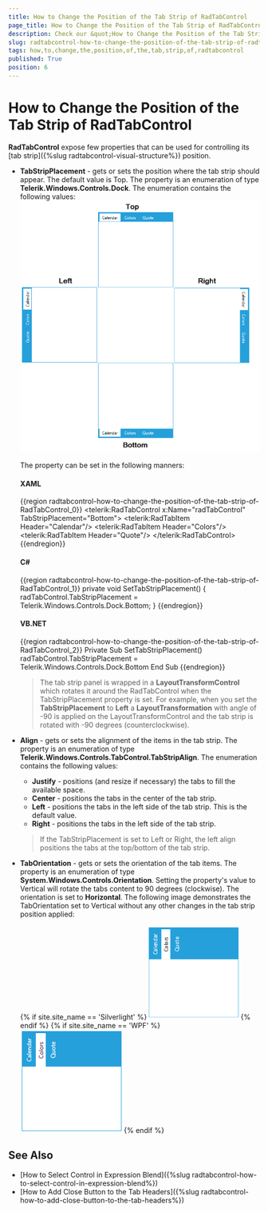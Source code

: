 ```yaml
---
title: How to Change the Position of the Tab Strip of RadTabControl
page_title: How to Change the Position of the Tab Strip of RadTabControl
description: Check our &quot;How to Change the Position of the Tab Strip of RadTabControl&quot; documentation article for the RadTabControl {{ site.framework_name }} control.
slug: radtabcontrol-how-to-change-the-position-of-the-tab-strip-of-radtabcontrol
tags: how,to,change,the,position,of,the,tab,strip,of,radtabcontrol
published: True
position: 6
---
```


# How to Change the Position of the Tab Strip of RadTabControl

__RadTabControl__ expose few properties that can be used for controlling its [tab strip]({%slug radtabcontrol-visual-structure%}) position. 
* __TabStripPlacement__ - gets or sets the position where the tab strip should appear. The default value is Top. The property is an enumeration of type __Telerik.Windows.Controls.Dock__. The enumeration contains the following values:  
	![](images/RadTabControl_HowTo_TabStripPosition_02.png)
	
	The property can be set in the following manners:
	#### __XAML__
	{{region radtabcontrol-how-to-change-the-position-of-the-tab-strip-of-RadTabControl_0}}
		<telerik:RadTabControl x:Name="radTabControl" TabStripPlacement="Bottom">
			<telerik:RadTabItem Header="Calendar"/>
			<telerik:RadTabItem Header="Colors"/>
			<telerik:RadTabItem Header="Quote"/>
		</telerik:RadTabControl>
	{{endregion}}
	
	#### __C#__
	{{region radtabcontrol-how-to-change-the-position-of-the-tab-strip-of-RadTabControl_1}}
		private void SetTabStripPlacement()
		{
			radTabControl.TabStripPlacement = Telerik.Windows.Controls.Dock.Bottom;
		}
	{{endregion}}

	#### __VB.NET__
	{{region radtabcontrol-how-to-change-the-position-of-the-tab-strip-of-RadTabControl_2}}
		Private Sub SetTabStripPlacement()
			radTabControl.TabStripPlacement = Telerik.Windows.Controls.Dock.Bottom
		End Sub
	{{endregion}}
	
	>The tab strip panel is wrapped in a __LayoutTransformControl__ which rotates it around the RadTabControl when the TabStripPlacement property is set. For example, when you set the __TabStripPlacement__ to __Left__ a __LayoutTransformation__ with angle of -90 is applied on the LayoutTransformControl and the tab strip is rotated with -90 degrees (counterclockwise). 
	
* __Align__	- gets or sets the alignment of the items in the tab strip. The property is an enumeration of type __Telerik.Windows.Controls.TabControl.TabStripAlign__. The enumeration contains the following values:
	* __Justify__ - positions (and resize if necessary) the tabs to fill the available space.
	* __Center__ - positions the tabs in the center of the tab strip.
	* __Left__ - positions the tabs in the left side of the tab strip. This is the default value.
	* __Right__ - positions the tabs in the left side of the tab strip.  
		
	>If the TabStripPlacement is set to Left or Right, the left align positions the tabs at the top/bottom of the tab strip.	

* __TabOrientation__ - gets or sets the orientation of the tab items. The property is an enumeration of type __System.Windows.Controls.Orientation__. Setting the property's value to Vertical will rotate the tabs content to 90 degrees (clockwise). The orientation is set to __Horizontal__.
	The following image demonstrates the TabOrientation set to Vertical without any other changes in the tab strip position applied:
	
	{% if site.site_name == 'Silverlight' %}![](images/RadTabControl_HowTo_TabStripPosition_01.png){% endif %}
	{% if site.site_name == 'WPF' %}![](images/RadTabControl_HowTo_TabStripPosition_01-wpf.png){% endif %}		

## See Also
 * [How to Select Control in Expression Blend]({%slug radtabcontrol-how-to-select-control-in-expression-blend%})
 * [How to Add Close Button to the Tab Headers]({%slug radtabcontrol-how-to-add-close-button-to-the-tab-headers%})